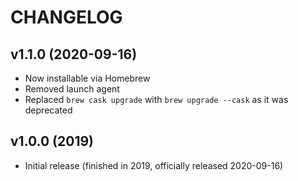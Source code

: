 # CHANGELOG

## v1.1.0 (2020-09-16)

* Now installable via Homebrew
* Removed launch agent
* Replaced `brew cask upgrade` with `brew upgrade --cask` as it was deprecated

## v1.0.0 (2019)

* Initial release (finished in 2019, officially released 2020-09-16)
